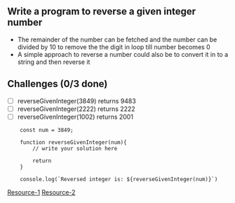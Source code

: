 ## Write a program to reverse a given integer number

+ The remainder of the number can be fetched and the number can be divided by 10 to remove the the digit in loop till number becomes 0
+ A simple approach to reverse a number could also be to convert it in to a string and then reverse it

## Challenges (0/3 done)

- [ ] reverseGivenInteger(3849) returns 9483
- [ ] reverseGivenInteger(2222) returns 2222
- [ ] reverseGivenInteger(1002) returns 2001

```
    const num = 3849;

    function reverseGivenInteger(num){
        // write your solution here

        return 
    }

    console.log(`Reversed integer is: ${reverseGivenInteger(num)}`)
```

[Resource-1](https://stackoverflow.com/questions/38053729/javascript-how-to-reverse-a-number)
[Resource-2](https://www.geeksforgeeks.org/write-a-program-to-reverse-digits-of-a-number/)